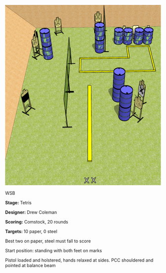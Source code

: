 ![Tetris](Stage%20Design.png)

WSB

<b>Stage:</b> Tetris

<b>Designer:</b> Drew Coleman

<b>Scoring:</b> Comstock, 20 rounds

<b>Targets: </b>10 paper, 0 steel

Best two on paper, steel must fall to score

Start position: standing with both feet on marks

Pistol loaded and holstered, hands relaxed at sides. PCC shouldered and pointed at balance beam